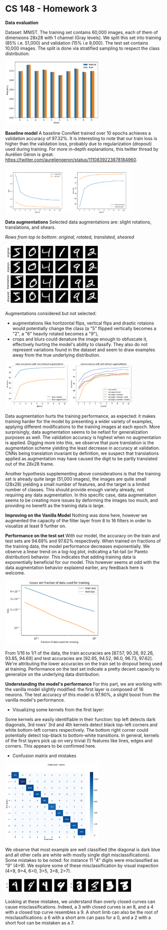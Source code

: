 # CS 148 - Homework 3

**Data evaluation**

Dataset: MNIST. The training set contains 60,000 images, each of them of dimensions 28x28 with 1 channel (Gray levels). We split this set into training (85% i.e. 51,000) and validation (15% i.e 9,000). The test set contains 10,000 images. The split is done via stratified sampling to respect the class distribution:

<img src="./images/stratified_sampling.png?raw=true" width="60%" alt="stratified sampling respects class distribution">

**Baseline model**
A baseline ConvNet trained over 10 epochs achieves a validation accuracy of 97.32%. It is interesting to note that our train loss is higher than the validation loss, probably due to regularization (dropout) used during training. For more in-depth explanations, this twitter thread by Aurélien Géron is great: https://twitter.com/aureliengeron/status/1110839223878184960.

<p float="center">
    <img src="./images/losses_basic.png?raw=true" width="40%" alt="losses vanilla model"> 
    <img src="./images/accuracies_basic.png?raw=true" width="40%" alt="accuracies vanilla model">
</p>

**Data augmentations**
Selected data augmentations are: slight rotations, translations, and shears.

*Rows from top to bottom: original, rotated, translated, sheared*

<img src="./images/augmentations.png?raw=true" width="60%" alt="augmented mnist images">

Augmentations considered but not selected:
- augmentations like horitzontal flips, vertical flips and drastic rotaions would potentially change the class (a "5" flipped vertically becomes a "2", a "6" heavily rotated becomes a "9"),
- crops and blurs could denature the image enough to obfuscate it, effectively hurting the model's ability to classify. They also do not represent variations found in the dataset and seem to draw examples away from the true underlying distribution.

<p float="center">
    <img src="./images/B_accuracies_train.png?raw=true" width="40%" alt="accuracy training with augmentation"> 
    <img src="./images/B_accuracies_val.png?raw=true" width="40%" alt="accuracy validation with augmentation">
</p>

Data augmentation hurts the training performance, as expected: it makes training harder for the model by presenting a wider variety of examples, applying different modifications to the training images at each epoch. More surprisingly, data augmentation seems to be nefast for generalization purposes as well. The validation accuracy is highest when no augmentation is applied. Digging more into this, we observe that pure translation is the augmentation scheme yielding the least decrease in accuracy at validation. CNNs being translation invariant by definition, we suspect that translations applied as augmentation may have caused the digit to be partly translated out of the 28x28 frame.

Another hypothesis supplementing above considerations is that the training set is already quite large (51,000 images), the images are quite small (28x28) yielding a small number of features, and the target is a limited number of classes. This should provide enough variety already, not requiring any data augmentation. In this specific case, data augmentation seems to be creating more issues by deforming the images too much, and providing no benefit as the training data is large.

**Improving on the Vanilla Model**
Nothing was done here, however we augmented the capacity of the filter layer from 8 to 16 filters in order to visualize at least 9 further on.

**Performance on the test set**
With our model, the accuracy on the train and test sets are 94.69% and 97.62% respectively. When trained on fractions of the training data, the model performance decreases exponentially. We observe a linear trend on a log-log plot, indicating a fat-tail (or Pareto distribution) behavior. This indicates that adding training data is exponentially beneficial for our model. This however seems at odd with the data augmentation behavior explaiend earlier, any feedback here is welcome.

<img src="./images/D_performance_fraction_data.png?raw=true" width="60%" alt="loss when training on fraction of data">

From 1/16 to 1/1 of the data, the train accuracies are [87.57, 90.26, 92.26, 93.85, 94.69] and test accuracies are [92.65, 94.52, 96.0, 96.73, 97.62]. We're attributing the lower accuracies on the train set to dropout being used at training. Performance on the test set indicate a pretty decent capacity to generalize on the underlying data distribution.

**Understanding the model's performance**
For this part, we are working with the vanilla model slightly modified: the first layer is composed of 16 neurons. The test accuracy of this model is 97.90%, a slight boost from the vanilla model's performance.

* Visualizing some kernels from the first layer:

Some kernels are easily identifiable in their function: top left detects dark diagonals, 3rd rows' 3rd and 4th kernels detect black top-left corners and white bottom-left corners respectively. The bottom right corner could potentially detect top-black to bottom-white transitions. In general, kernels of the first layers pick up on very trivial (!) features like lines, edges and corners. This appears to be confirmed here.

* Confusion matrix and mistakes

<img src="./images/E_conf_matrix.png?raw=true" width="60%" alt="confusion matrix">

We observe that most example are well classified (the diagonal is dark blue and all other cells are white with mostly single digit misclassifications). Some mistakes to be noted: for instance 11 "4" digits were misclassified as "9" (4>9). We explore some of these misclassification by visual inspection (4>9, 9>4, 6>0, 3>5, 3>8, 2>7).

<p float="center">
    <img src="./images/E_misclass_1.png?raw=true" width="40%" alt="some mistakes"> 
    <img src="./images/E_misclass_2.png?raw=true" width="40%" alt="more mistakes">
</p>

Looking at these mistakes, we understand than overly closed curves can cause misclassifications. Indeed, a 3 with closed curves is an 8, and a 4 with a closed top curve resembles a 9. A short limb can also be the root of misclassifications: a 6 with a short arm can pass for a 0, and a 2 with a short foot can be mistaken as a 7.


